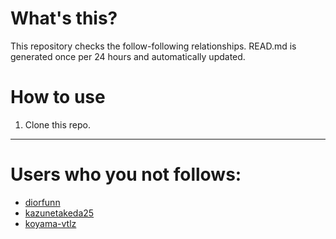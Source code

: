 # What's this?
This repository checks the follow-following relationships.
READ.md is generated once per 24 hours and automatically updated.
# How to use
1. Clone this repo.
 
 --- 
 
 # Users who you not follows: 
  
- [diorfunn](https://github.com/diorfunn/) 
- [kazunetakeda25](https://github.com/kazunetakeda25/) 
- [koyama-vtlz](https://github.com/koyama-vtlz/) 
